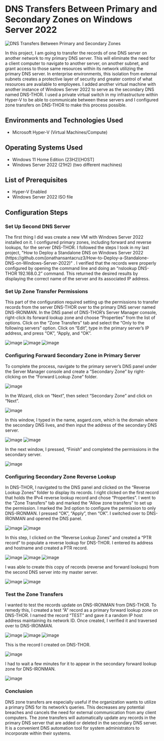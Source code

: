 <h1>DNS Transfers Between Primary and Secondary Zones on Windows Server 2022</h1>

![DNS Transfers Between Primary and Secondary Zones](https://github.com/jonathansantacruz3/DNS-Transfers-Between-Primary-and-Secondary-Zones-on-Windows-Server-2022/assets/151465848/ad53ee4c-3f43-4e3c-99de-3b6052a59f5a)


In this project, I am going to transfer the records of one DNS server on another network to my primary DNS server. This will eliminate the need for a client computer to navigate to another server, on another subnet, and grant access to those same resources within its network utilizing the primary DNS server. In enterprise environments, this isolation from external subnets creates a protective layer of security and greater control of what resources are available to employees. I added another virtual machine with another instance of Windows Server 2022 to serve as the secondary DNS named DNS-THOR. I used a private virtual switch in my infrastructure within Hyper-V to be able to communicate between these servers and I configured zone transfers on DNS-THOR to make this process possible. 

<h2>Environments and Technologies Used</h2>

- Microsoft Hyper-V (Virtual Machines/Compute)

<h2>Operating Systems Used </h2>

- Windows 11 Home Edition</b> (23H2)[HOST]
- Windows Server 2022 (21H2) (two different machines)

<h2>List of Prerequisites</h2>

- Hyper-V Enabled 
- Windows Server 2022 ISO file

<h2>Configuration Steps </h2>
<h3>Set Up Second DNS Server</h3>
The first thing I did was create a new VM with Windows Server 2022 installed on it. I configured primary zones, including forward and reverse lookups, for the server DNS-THOR. I followed the steps I took in my last project, "How to Deploy a Standalone DNS on Windows Server 2022 (https://github.com/jonathansantacruz3/How-to-Deploy-a-Standalone-DNS-on-Windows-Server-2022)" . I verified that the records were properly configured by opening the command line and doing an “nslookup DNS-THOR 192.168.0.2” command. This returned the desired results by displaying the correct name of the server and its associated IP address. 

<h3>Set Up Zone Transfer Permissions</h3>
This part of the configuration required setting up the permissions to transfer records from the server DNS-THOR over to the primary DNS server named DNS-IRONMAN. In the DNS panel of DNS-THOR’s Server Manager console, right-click its forward lookup zone and choose “Properties” from the list of options. Click on the “Zone Transfers” tab and select the “Only to the following servers” option. Click on “Edit”, type in the primary server’s IP address, and press “OK”, “Apply, and “OK”. 
 
![image](https://github.com/jonathansantacruz3/DNS-Transfers-Between-Primary-and-Secondary-Zones-on-Windows-Server-2022/assets/151465848/14ec964a-72e5-47a2-9ae1-263d032b597d)
![image](https://github.com/jonathansantacruz3/DNS-Transfers-Between-Primary-and-Secondary-Zones-on-Windows-Server-2022/assets/151465848/752b13f4-9ae1-4ecd-9171-b1ca69422236)
![image](https://github.com/jonathansantacruz3/DNS-Transfers-Between-Primary-and-Secondary-Zones-on-Windows-Server-2022/assets/151465848/05ac41cf-c0ff-4beb-af3f-07f88cb563ae)
   

<h3>Configuring Forward Secondary Zone in Primary Server</h3>

To complete the process, navigate to the primary server’s DNS panel under the Server Manager console and create a “Secondary Zone” by right-clicking on the “Forward Lookup Zone” folder.

![image](https://github.com/jonathansantacruz3/DNS-Transfers-Between-Primary-and-Secondary-Zones-on-Windows-Server-2022/assets/151465848/1e8ed30e-c94d-40ae-8be7-26aa26c75862)

 
In the Wizard, click on “Next”, then select “Secondary Zone” and click on “Next”.

![image](https://github.com/jonathansantacruz3/DNS-Transfers-Between-Primary-and-Secondary-Zones-on-Windows-Server-2022/assets/151465848/f02a6024-428d-4339-a312-cb0e4fd5a58d)

  
In this window, I typed in the name, asgard.com, which is the domain where the secondary DNS lives, and then input the address of the secondary DNS server. 

![image](https://github.com/jonathansantacruz3/DNS-Transfers-Between-Primary-and-Secondary-Zones-on-Windows-Server-2022/assets/151465848/3e3df94b-0a6e-434b-ac05-f96eadf8a83b)
![image](https://github.com/jonathansantacruz3/DNS-Transfers-Between-Primary-and-Secondary-Zones-on-Windows-Server-2022/assets/151465848/a4121193-a326-4491-b6bb-a0974337bc3f)

    
In the next window, I pressed, “Finish” and completed the permissions in the secondary server.

![image](https://github.com/jonathansantacruz3/DNS-Transfers-Between-Primary-and-Secondary-Zones-on-Windows-Server-2022/assets/151465848/a574db8f-f1c3-4b57-9a8c-e3787ee3a249)
 

<h3>Configuring Secondary Zone Reverse Lookup</h3>

In DNS-THOR, I navigated to the DNS panel and clicked on the “Reverse Lookup Zones” folder to display its records. I right clicked on the first record that holds the IPv4 reverse lookup record and chose “Properties”. I went to the “Zone Transfers” tab and marked the “Allow zone transfers” to set up the permission. I marked the 3rd option to configure the permission to only DNS-IRONMAN. I pressed “OK”, “Apply”, then “OK”. I switched over to DNS-IRONMAN and opened the DNS panel. 

![image](https://github.com/jonathansantacruz3/DNS-Transfers-Between-Primary-and-Secondary-Zones-on-Windows-Server-2022/assets/151465848/e2e885d7-849a-4018-b06f-a0e0c398ec61)
![image](https://github.com/jonathansantacruz3/DNS-Transfers-Between-Primary-and-Secondary-Zones-on-Windows-Server-2022/assets/151465848/279fa564-8a2f-435d-bd55-de5ed2a0593c)
 
  
In this step, I clicked on the “Reverse Lookup Zones” and created a “PTR record” to populate a reverse lookup for DNS-THOR. I entered its address and hostname and created a PTR record. 
 
![image](https://github.com/jonathansantacruz3/DNS-Transfers-Between-Primary-and-Secondary-Zones-on-Windows-Server-2022/assets/151465848/b1d669cf-2410-41e1-b754-96a7df06ec20)
![image](https://github.com/jonathansantacruz3/DNS-Transfers-Between-Primary-and-Secondary-Zones-on-Windows-Server-2022/assets/151465848/dd677727-a13e-4a80-8e49-54693f394164)
![image](https://github.com/jonathansantacruz3/DNS-Transfers-Between-Primary-and-Secondary-Zones-on-Windows-Server-2022/assets/151465848/5095a304-e462-4f97-86a0-c30ccbaf7f8f)
   

I was able to create this copy of records (reverse and forward lookups) from the second DNS server into my master server.

![image](https://github.com/jonathansantacruz3/DNS-Transfers-Between-Primary-and-Secondary-Zones-on-Windows-Server-2022/assets/151465848/6bd3c7ed-d8b3-4713-a312-7bb11f8e5925)
![image](https://github.com/jonathansantacruz3/DNS-Transfers-Between-Primary-and-Secondary-Zones-on-Windows-Server-2022/assets/151465848/15a24a2d-faf8-4db3-b970-55244b2fb76c)
 
 
<h3>Test the Zone Transfers</h3>
I wanted to test the records update on DNS-IRONMAN from DNS-THOR. To remedy this, I created a test “A” record as a primary forward lookup zone on DNS-THOR. I named the record “TEST” and gave it a random IP host address maintaining its network ID. Once created, I verified it and traversed over to DNS-IRONMAN. 

![image](https://github.com/jonathansantacruz3/DNS-Transfers-Between-Primary-and-Secondary-Zones-on-Windows-Server-2022/assets/151465848/ab539306-e7e7-4310-bfd5-3497838213e6)
![image](https://github.com/jonathansantacruz3/DNS-Transfers-Between-Primary-and-Secondary-Zones-on-Windows-Server-2022/assets/151465848/f7c36d1c-d48b-4a16-a25e-7d91fb12d1cd)
![image](https://github.com/jonathansantacruz3/DNS-Transfers-Between-Primary-and-Secondary-Zones-on-Windows-Server-2022/assets/151465848/49e29ed6-857d-45ef-b697-4fbdb21f814f)
 
    
This is the record I created on DNS-THOR.

![image](https://github.com/jonathansantacruz3/DNS-Transfers-Between-Primary-and-Secondary-Zones-on-Windows-Server-2022/assets/151465848/ac3754f2-ea33-4bf3-af82-e5d010264ece)

 
I had to wait a few minutes for it to appear in the secondary forward lookup zone for DNS-IRONMAN. 

![image](https://github.com/jonathansantacruz3/DNS-Transfers-Between-Primary-and-Secondary-Zones-on-Windows-Server-2022/assets/151465848/b9dd8fc6-2c57-49a1-b28c-2ac2c288b7af)

 
<h3>Conclusion</h3>
DNS zone transfers are especially useful if the organization wants to utilize a primary DNS for its network’s queries. This decreases any potential breaches and cancels the need for external communication from any client computers. The zone transfers will automatically update any records in the primary DNS server that are added or deleted in the secondary DNS server. It is a convenient DNS automation tool for system administrators to incorporate within their systems. 


